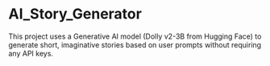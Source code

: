 # AI_Story_Generator
This project uses a Generative AI model (Dolly v2-3B from Hugging Face) to generate short, imaginative stories based on user prompts without requiring any API keys.
